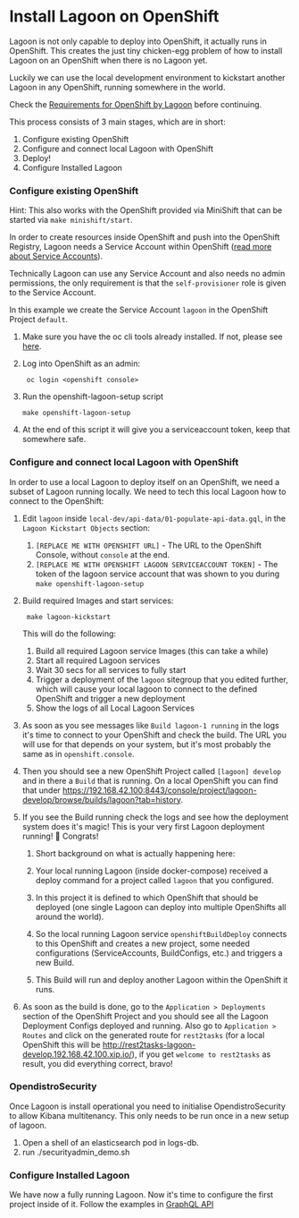 # Install Lagoon on OpenShift

Lagoon is not only capable to deploy into OpenShift, it actually runs in OpenShift. This creates the just tiny chicken-egg problem of how to install Lagoon on an OpenShift when there is no Lagoon yet.

Luckily we can use the local development environment to kickstart another Lagoon in any OpenShift, running somewhere in the world.

Check the [Requirements for OpenShift by Lagoon](/administering_lagoon/openshift_requirements.md) before continuing.

This process consists of 3 main stages, which are in short:

1. Configure existing OpenShift
2. Configure and connect local Lagoon with OpenShift
3. Deploy!
4. Configure Installed Lagoon

### Configure existing OpenShift

Hint: This also works with the OpenShift provided via MiniShift that can be started via `make minishift/start`.

In order to create resources inside OpenShift and push into the OpenShift Registry, Lagoon needs a Service Account within OpenShift \([read more about Service Accounts](https://docs.openshift.org/latest/dev_guide/service_accounts.html)\).

Technically Lagoon can use any Service Account and also needs no admin permissions, the only requirement is that the `self-provisioner` role is given to the Service Account.

In this example we create the Service Account `lagoon` in the OpenShift Project `default`.

1. Make sure you have the oc cli tools already installed. If not, please see [here](https://docs.openshift.org/latest/cli_reference/get_started_cli.html#cli-reference-get-started-cli).
2. Log into OpenShift as an admin:

        oc login <openshift console>

3.  Run the openshift-lagoon-setup script

        make openshift-lagoon-setup

4.  At the end of this script it will give you a serviceaccount token, keep that somewhere safe.

### Configure and connect local Lagoon with OpenShift

In order to use a local Lagoon to deploy itself on an OpenShift, we need a subset of Lagoon running locally. We need to tech this local Lagoon how to connect to the OpenShift:

1.  Edit `lagoon` inside `local-dev/api-data/01-populate-api-data.gql`, in the `Lagoon Kickstart Objects` section:

    1. `[REPLACE ME WITH OPENSHIFT URL]` - The URL to the OpenShift Console, without `console` at the end.
    2. `[REPLACE ME WITH OPENSHIFT LAGOON SERVICEACCOUNT TOKEN]` - The token of the lagoon service account that was shown to you during `make openshift-lagoon-setup`

2.  Build required Images and start services:

         make lagoon-kickstart

    This will do the following:

    1. Build all required Lagoon service Images (this can take a while)
    2. Start all required Lagoon services
    3. Wait 30 secs for all services to fully start
    4. Trigger a deployment of the `lagoon` sitegroup that you edited further, which will cause your local lagoon to connect to the defined OpenShift and trigger a new deployment
    5. Show the logs of all Local Lagoon Services

3.  As soon as you see messages like `Build lagoon-1 running` in the logs it's time to connect to your OpenShift and check the build. The URL you will use for that depends on your system, but it's most probably the same as in `openshift.console`.
4. Then you should see a new OpenShift Project called `[lagoon] develop` and in there a `Build` that is running. On a local OpenShift you can find that under <https://192.168.42.100:8443/console/project/lagoon-develop/browse/builds/lagoon?tab=history>.
5. If you see the Build running check the logs and see how the deployment system does it's magic! This is your very first Lagoon deployment running! 🎉 Congrats!

    1. Short background on what is actually happening here:

    2. Your local running Lagoon (inside docker-compose) received a deploy command for a project called `lagoon` that you configured.
    3. In this project it is defined to which OpenShift that should be deployed (one single Lagoon can deploy into multiple OpenShifts all around the world).
    4. So the local running Lagoon service `openshiftBuildDeploy` connects to this OpenShift and creates a new project, some needed configurations (ServiceAccounts, BuildConfigs, etc.) and triggers a new Build.
    5. This Build will run and deploy another Lagoon within the OpenShift it runs.

6.  As soon as the build is done, go to the `Application > Deployments` section of the OpenShift Project and you should see all the Lagoon Deployment Configs deployed and running. Also go to `Application > Routes` and click on the generated route for `rest2tasks` (for a local OpenShift this will be <http://rest2tasks-lagoon-develop.192.168.42.100.xip.io/>), if you get `welcome to rest2tasks` as result, you did everything correct, bravo!

### OpendistroSecurity

Once Lagoon is install operational you need to initialise OpendistroSecurity to allow Kibana multitenancy. This only needs to be run once in a new setup of lagoon.

1. Open a shell of an elasticsearch pod in logs-db.
2. run ./securityadmin_demo.sh

### Configure Installed Lagoon

We have now a fully running Lagoon. Now it's time to configure the first project inside of it. Follow the examples in [GraphQL API](/administering_lagoon/graphql_api.md)
